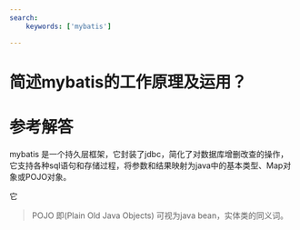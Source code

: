 ```yaml
---
search:
    keywords: ['mybatis']

---
```



# 简述mybatis的工作原理及运用？

# 参考解答
mybatis 是一个持久层框架，它封装了jdbc，简化了对数据库增删改查的操作，它支持各种sql语句和存储过程，将参数和结果映射为java中的基本类型、Map对象或POJO对象。

它

> POJO 即(Plain Old Java Objects) 可视为java bean，实体类的同义词。